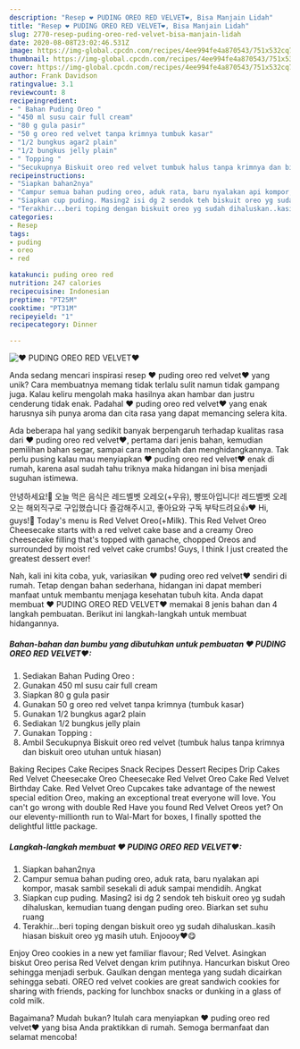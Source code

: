 ```yaml
---
description: "Resep ❤ PUDING OREO RED VELVET❤, Bisa Manjain Lidah"
title: "Resep ❤ PUDING OREO RED VELVET❤, Bisa Manjain Lidah"
slug: 2770-resep-puding-oreo-red-velvet-bisa-manjain-lidah
date: 2020-08-08T23:02:46.531Z
image: https://img-global.cpcdn.com/recipes/4ee994fe4a870543/751x532cq70/❤-puding-oreo-red-velvet❤-foto-resep-utama.jpg
thumbnail: https://img-global.cpcdn.com/recipes/4ee994fe4a870543/751x532cq70/❤-puding-oreo-red-velvet❤-foto-resep-utama.jpg
cover: https://img-global.cpcdn.com/recipes/4ee994fe4a870543/751x532cq70/❤-puding-oreo-red-velvet❤-foto-resep-utama.jpg
author: Frank Davidson
ratingvalue: 3.1
reviewcount: 8
recipeingredient:
- " Bahan Puding Oreo "
- "450 ml susu cair full cream"
- "80 g gula pasir"
- "50 g oreo red velvet tanpa krimnya tumbuk kasar"
- "1/2 bungkus agar2 plain"
- "1/2 bungkus jelly plain"
- " Topping "
- "Secukupnya Biskuit oreo red velvet tumbuk halus tanpa krimnya dan biskuit oreo utuhan untuk hiasan"
recipeinstructions:
- "Siapkan bahan2nya"
- "Campur semua bahan puding oreo, aduk rata, baru nyalakan api kompor, masak sambil sesekali di aduk sampai mendidih. Angkat"
- "Siapkan cup puding. Masing2 isi dg 2 sendok teh biskuit oreo yg sudah dihaluskan, kemudian tuang dengan puding oreo. Biarkan set suhu ruang"
- "Terakhir...beri toping dengan biskuit oreo yg sudah dihaluskan..kasih hiasan biskuit oreo yg masih utuh. Enjoooy❤😋"
categories:
- Resep
tags:
- puding
- oreo
- red

katakunci: puding oreo red 
nutrition: 247 calories
recipecuisine: Indonesian
preptime: "PT25M"
cooktime: "PT31M"
recipeyield: "1"
recipecategory: Dinner

---
```



![❤ PUDING OREO RED VELVET❤](https://img-global.cpcdn.com/recipes/4ee994fe4a870543/751x532cq70/❤-puding-oreo-red-velvet❤-foto-resep-utama.jpg)

Anda sedang mencari inspirasi resep ❤ puding oreo red velvet❤ yang unik? Cara membuatnya memang tidak terlalu sulit namun tidak gampang juga. Kalau keliru mengolah maka hasilnya akan hambar dan justru cenderung tidak enak. Padahal ❤ puding oreo red velvet❤ yang enak harusnya sih punya aroma dan cita rasa yang dapat memancing selera kita.

Ada beberapa hal yang sedikit banyak berpengaruh terhadap kualitas rasa dari ❤ puding oreo red velvet❤, pertama dari jenis bahan, kemudian pemilihan bahan segar, sampai cara mengolah dan menghidangkannya. Tak perlu pusing kalau mau menyiapkan ❤ puding oreo red velvet❤ enak di rumah, karena asal sudah tahu triknya maka hidangan ini bisa menjadi suguhan istimewa.

안녕하세요!🤗 오늘 먹은 음식은 레드벨벳 오레오(+우유), 빵또아입니다! 레드벨벳 오레오는 해외직구로 구입했습니다 즐감해주시고, 좋아요와 구독 부탁드려요👍❤ Hi, guys!🤗 Today&#39;s menu is Red Velvet Oreo(+Milk). This Red Velvet Oreo Cheesecake starts with a red velvet cake base and a creamy Oreo cheesecake filling that&#39;s topped with ganache, chopped Oreos and surrounded by moist red velvet cake crumbs! Guys, I think I just created the greatest dessert ever!


Nah, kali ini kita coba, yuk, variasikan ❤ puding oreo red velvet❤ sendiri di rumah. Tetap dengan bahan sederhana, hidangan ini dapat memberi manfaat untuk membantu menjaga kesehatan tubuh kita. Anda dapat membuat ❤ PUDING OREO RED VELVET❤ memakai 8 jenis bahan dan 4 langkah pembuatan. Berikut ini langkah-langkah untuk membuat hidangannya.

<!--inarticleads1-->

##### Bahan-bahan dan bumbu yang dibutuhkan untuk pembuatan ❤ PUDING OREO RED VELVET❤:

1. Sediakan  Bahan Puding Oreo :
1. Gunakan 450 ml susu cair full cream
1. Siapkan 80 g gula pasir
1. Gunakan 50 g oreo red velvet tanpa krimnya (tumbuk kasar)
1. Gunakan 1/2 bungkus agar2 plain
1. Sediakan 1/2 bungkus jelly plain
1. Gunakan  Topping :
1. Ambil Secukupnya Biskuit oreo red velvet (tumbuk halus tanpa krimnya dan biskuit oreo utuhan untuk hiasan)


Baking Recipes Cake Recipes Snack Recipes Dessert Recipes Drip Cakes Red Velvet Cheesecake Oreo Cheesecake Red Velvet Oreo Cake Red Velvet Birthday Cake. Red Velvet Oreo Cupcakes take advantage of the newest special edition Oreo, making an exceptional treat everyone will love. You can&#39;t go wrong with double Red Have you found Red Velvet Oreos yet? On our eleventy-millionth run to Wal-Mart for boxes, I finally spotted the delightful little package. 

<!--inarticleads2-->

##### Langkah-langkah membuat ❤ PUDING OREO RED VELVET❤:

1. Siapkan bahan2nya
1. Campur semua bahan puding oreo, aduk rata, baru nyalakan api kompor, masak sambil sesekali di aduk sampai mendidih. Angkat
1. Siapkan cup puding. Masing2 isi dg 2 sendok teh biskuit oreo yg sudah dihaluskan, kemudian tuang dengan puding oreo. Biarkan set suhu ruang
1. Terakhir...beri toping dengan biskuit oreo yg sudah dihaluskan..kasih hiasan biskuit oreo yg masih utuh. Enjoooy❤😋


Enjoy Oreo cookies in a new yet familiar flavour; Red Velvet. Asingkan biskut Oreo perisa Red Velvet dengan krim putihnya. Hancurkan biskut Oreo sehingga menjadi serbuk. Gaulkan dengan mentega yang sudah dicairkan sehingga sebati. OREO red velvet cookies are great sandwich cookies for sharing with friends, packing for lunchbox snacks or dunking in a glass of cold milk. 

Bagaimana? Mudah bukan? Itulah cara menyiapkan ❤ puding oreo red velvet❤ yang bisa Anda praktikkan di rumah. Semoga bermanfaat dan selamat mencoba!
